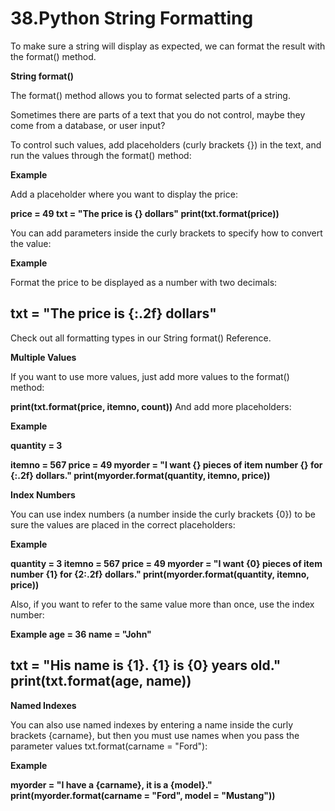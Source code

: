 # 38.Python String Formatting

To make sure a string will display as expected, we can format the result
with the format() method.

**String format()**

The format() method allows you to format selected parts of a string.

Sometimes there are parts of a text that you do not control, maybe they
come from a database, or user input?

To control such values, add placeholders (curly brackets {}) in the
text, and run the values through the format() method:

**Example**

Add a placeholder where you want to display the price:

**price = 49 txt = \"The price is {} dollars\"
print(txt.format(price))**

You can add parameters inside the curly brackets to specify how to
convert the value:

**Example**

Format the price to be displayed as a number with two decimals:

## txt = \"The price is {:.2f} dollars\"

Check out all formatting types in our String format() Reference.

**Multiple Values**

If you want to use more values, just add more values to the format()
method:

**print(txt.format(price, itemno, count))** And add more placeholders:

**Example**

**quantity = 3**

**itemno = 567 price = 49 myorder = \"I want {} pieces of item number {}
for {:.2f} dollars.\" print(myorder.format(quantity, itemno, price))**

**Index Numbers**

You can use index numbers (a number inside the curly brackets {0}) to be
sure the values are placed in the correct placeholders:

**Example**

**quantity = 3 itemno = 567 price = 49 myorder = \"I want {0} pieces of
item number {1} for {2:.2f} dollars.\" print(myorder.format(quantity,
itemno, price))**

Also, if you want to refer to the same value more than once, use the
index number:

**Example age = 36 name = \"John\"**

## txt = \"His name is {1}. {1} is {0} years old.\" print(txt.format(age, name))

**Named Indexes**

You can also use named indexes by entering a name inside the curly
brackets {carname}, but then you must use names when you pass the
parameter values txt.format(carname = \"Ford\"):

**Example**

**myorder = \"I have a {carname}, it is a {model}.\"
print(myorder.format(carname = \"Ford\", model = \"Mustang\"))**
